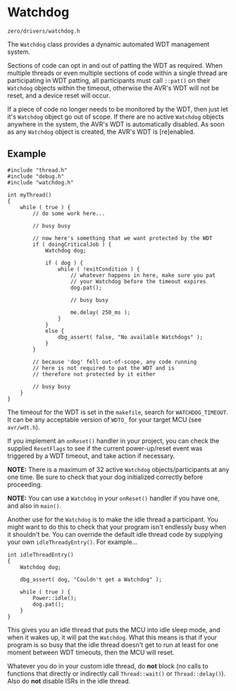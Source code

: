 # Watchdog
```zero/drivers/watchdog.h```

The ```Watchdog``` class provides a dynamic automated WDT management system.

Sections of code can opt in and out of patting the WDT as required. When multiple threads or even multiple sections of code within a single thread are participating in WDT patting, all participants must call ```::pat()``` on their ```Watchdog``` objects within the timeout, otherwise the AVR's WDT will not be reset, and a device reset will occur.

If a piece of code no longer needs to be monitored by the WDT, then just let it's ```Watchdog``` object go out of scope. If there are no active ```Watchdog``` objects anywhere in the system, the AVR's WDT is automatically disabled. As soon as any ```Watchdog``` object is created, the AVR's WDT is [re]enabled.

## Example
```
#include "thread.h"
#include "debug.h"
#include "watchdog.h"

int myThread()
{
    while ( true ) {
        // do some work here...

        // busy busy

        // now here's something that we want protected by the WDT
        if ( doingCriticalJob ) {
            Watchdog dog;

            if ( dog ) {
                while ( !exitCondition ) {
                    // whatever happens in here, make sure you pat
                    // your Watchdog before the timeout expires
                    dog.pat();

                    // busy busy

                    me.delay( 250_ms );
                }
            }
            else {
                dbg_assert( false, "No available Watchdogs" );
            }
        }

        // because 'dog' fell out-of-scope, any code running
        // here is not required to pat the WDT and is
        // therefore not protected by it either

        // busy busy
    }
}
```

The timeout for the WDT is set in the ```makefile```, search for ```WATCHDOG_TIMEOUT```. It can be any acceptable version of ```WDTO_``` for your target MCU (see ```avr/wdt.h```).

If you implement an ```onReset()``` handler in your project, you can check the supplied ```ResetFlags``` to see if the current power-up/reset event was triggered by a WDT timeout, and take action if necessary.

**NOTE:** There is a maximum of 32 active ```Watchdog``` objects/participants at any one time. Be sure to check that your dog initialized correctly before proceeding.

**NOTE:** You can use a ```Watchdog``` in your ```onReset()``` handler if you have one, and also in ```main()```.

Another use for the ```Watchdog``` is to make the idle thread a participant. You might want to do this to check that your program isn't endlessly busy when it shouldn't be. You can override the default idle thread code by supplying your own ```idleThreadyEntry()```. For example...
```
int idleThreadEntry()
{
    Watchdog dog;

    dbg_assert( dog, "Couldn't get a Watchdog" );

    while ( true ) {
        Power::idle();
        dog.pat();
    }
}
```

This gives you an idle thread that puts the MCU into idle sleep mode, and when it wakes up, it will pat the ```Watchdog```. What this means is that if your program is so busy that the idle thread doesn't get to run at least for one moment between WDT timeouts, then the MCU will reset.

Whatever you do in your custom idle thread, do **not** block (no calls to functions that directly or indirectly call ```Thread::wait()``` or ```Thread::delay()```). Also do **not** disable ISRs in the idle thread.
